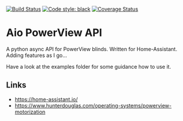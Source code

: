 [![Build Status](https://travis-ci.org/sander76/aio-powerview-api.svg?branch=master)](https://travis-ci.org/sander76/aio-powerview-api)
[![Code style: black](https://img.shields.io/badge/code%20style-black-000000.svg)](https://github.com/ambv/black)
[![Coverage Status](https://coveralls.io/repos/github/sander76/aio-powerview-api/badge.svg?branch=master)](https://coveralls.io/github/sander76/aio-powerview-api?branch=master)

# Aio PowerView API

A python async API for PowerView blinds.
Written for Home-Assistant. Adding features as I go...

Have a look at the examples folder for some guidance how to use it.

Links
-----
- https://home-assistant.io/
- https://www.hunterdouglas.com/operating-systems/powerview-motorization
